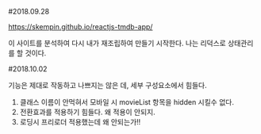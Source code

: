 #2018.09.28

https://skempin.github.io/reactjs-tmdb-app/

이 사이트를 분석하여 다시 내가 재조립하여 만들기 시작한다.
나는 리덕스로 상태관리를 할 것이다.

#2018.10.02

기능은 제대로 작동하고 나쁘지는 않은 데, 세부 구성요소에서 힘들다.

1. 클래스 이름이 안먹혀서 모바일 시 movieList 항목을 hidden 시킬수 없다.
2. 전환효과를 적용하기 힘들다. 왜 적용이 안되지.
3. 로딩시 프리로더 적용했는데 왜 안되는가!!
